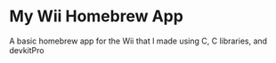 # My Wii Homebrew App
 A basic homebrew app for the Wii that I made using C, C libraries, and devkitPro
